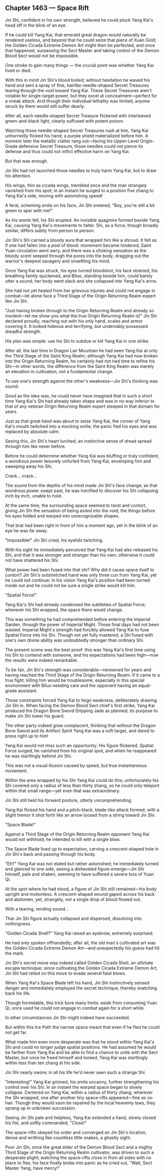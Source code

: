 ## Chapter 1463 — Space Rift

Jin Shi, confident in his own strength, believed he could pluck Yang Kai's head off in the blink of an eye.

If he could kill Yang Kai, that emerald great dragon would naturally be rendered useless, and beyond that he could seize that piece of Xuan Gold; the Golden Cicada Extreme Demon Art might then be perfected, and once that happened, surpassing the Sect Master and taking control of the Demon Blood Sect would not be impossible.

One stroke to gain many things — the crucial point was whether Yang Kai lived or died.

With this in mind Jin Shi's blood boiled; without hesitation he waved his hand and sent a spray of fine, hairlike needle-shaped Secret Treasures tearing through the void toward Yang Kai. These Secret Treasures aren't notable for single-target power, but they excel at concealment—perfect for a sneak attack. And though their individual lethality was limited, anyone struck by them would still suffer dearly.

After all, each needle-shaped Secret Treasure flickered with interleaved green-and-black light, clearly suffused with potent poison.

Watching those needle-shaped Secret Treasures rush at him, Yang Kai unhurriedly flicked his hand; a purple shield materialized before him. A moment later the metallic clatter rang out—facing his Upper-Level Origin-Grade defensive Secret Treasure, those needles could not pierce its defense and thus could not inflict effective harm on Yang Kai.

But that was enough.

Jin Shi had not launched those needles to truly harm Yang Kai, but to draw his attention.

His wings, thin as cicada wings, trembled once and the man strangely vanished from his spot; in an instant he surged to a position five zhang to Yang Kai's side, moving with astonishing speed!

A feral, scheming smile on his face, Jin Shi sneered, "Boy, you're still a bit green to spar with me!"

As his words fell, his Shi erupted. An invisible quagmire formed beside Yang Kai, causing Yang Kai's movements to falter. Shi, as a force, though broadly similar, differs subtly from person to person.

Jin Shi's Shi carried a bloody aura that wrapped him like a shroud. It felt as if one had fallen into a pool of blood: movement became hindered, Saint Yuan circulation went awry, and there was a choking sensation as the bloody scent seeped through the pores into the body, dragging out the warrior's deepest savagery and unsettling his mind.

Once Yang Kai was struck, his eyes turned bloodshot, his face strained, his breathing faintly quickened, and Biluo, standing beside him, could barely utter a sound; her body went slack and she collapsed into Yang Kai's arms.

She had not yet healed from her grievous injuries and could not engage in combat—let alone face a Third Stage of the Origin Returning Realm expert like Jin Shi.

"Just having broken through to the Origin Returning Realm and already so insolent—let me show you what the true Origin Returning Realm is!" Jin Shi declared proudly, reaching out with his only hand, scales and armor covering it. It looked hideous and terrifying, but undeniably possessed dreadful strength.

His plan was simple: use his Shi to subdue or kill Yang Kai in one strike.

After all, the last time in Dragon Lair Mountain he had seen Yang Kai at only the Third Stage of the Saint King Realm; although Yang Kai had now broken into the Origin Returning Realm, he certainly had not had time to refine his Shi—in other words, the difference from the Saint King Realm was merely an elevation in cultivation, not a fundamental change.

To use one's strength against the other's weakness—Jin Shi's thinking was sound.

Good as the idea was, he could never have imagined that in such a short time Yang Kai's Shi had already taken shape and was in no way inferior to that of any veteran Origin Returning Realm expert steeped in that domain for years.

Just as that great hand was about to seize Yang Kai, the corner of Yang Kai's mouth twitched into a mocking smile; the panic fled his eyes and was replaced by absolute calm.

Seeing this, Jin Shi's heart lurched; an instinctive sense of dread spread through him like never before.

Before he could determine whether Yang Kai was bluffing or truly confident, a wondrous power leisurely unfurled from Yang Kai, enveloping him and sweeping away his Shi.

Crack... crack...

The sound from the depths of his mind made Jin Shi's face change; as that wondrous power swept past, he was horrified to discover his Shi collapsing inch by inch, unable to hold.

At the same time, the surrounding space seemed to twist and contort, giving Jin Shi the sensation of being exiled into the void; the things before his eyes folded and warped into unrecognizable shapes.

That brat had been right in front of him a moment ago, yet in the blink of an eye he was far away.

"Impossible!" Jin Shi cried, his eyelids twitching.

With his sight he immediately perceived that Yang Kai had also released his Shi, and that it was stronger and stranger than his own; otherwise it could not have shattered his Shi.

What power had been fused into that shi? Why did it cause space itself to contort? Jin Shi's outstretched hand was only three cun from Yang Kai, yet he could not continue: in his vision Yang Kai's position had been turned inside out and he could not be sure a single strike would kill him.

"Spatial Force!"

Yang Kai's Shi had already condensed the subtleties of Spatial Force; wherever his Shi wrapped, the space there would change.

This was something he had comprehended before entering the Imperial Garden, through the power of Imperial Might. Those final days had not been wasted: Imperial Might's strength had forcibly allowed Yang Kai to fuse Spatial Force into his Shi. Though not yet fully mastered, a Shi fused with one's own divine ability was undoubtedly stronger than ordinary Shi.

The present scene was the best proof: this was Yang Kai's first time using his Shi to contend with someone, and his expectations had been high—now the results were indeed remarkable.

To be fair, Jin Shi's strength was considerable—renowned for years and having reached the Third Stage of the Origin Returning Realm. If it came to a true fight, killing him would be troublesome, especially in this special environment with Biluo needing care and the opponent having an equal-grade assistant.

Those constraints forced Yang Kai to feign weakness, deliberately drawing Jin Shi in. When facing the Demon Blood Sect chief's first strike, Yang Kai produced the Dragon Bone Sword Dripping Jade as planned, its purpose to make Jin Shi lower his guard.

The other party indeed grew complacent, thinking that without the Dragon Bone Sword and its Artifact Spirit Yang Kai was a soft target, and dared to press right up to him!

Yang Kai would not miss such an opportunity. His figure flickered, Spatial Force surged, he vanished from his original spot, and when he reappeared he was startlingly behind Jin Shi.

This was not a visual illusion caused by speed, but true instantaneous movement.

Within the area wrapped by his Shi Yang Kai could do this; unfortunately his Shi covered only a radius of less than thirty zhang, so he could only teleport within that small range—yet even that was extraordinary.

Jin Shi still held his forward posture, utterly uncomprehending.

Yang Kai flicked his hand and a pitch-black, blade-like attack formed; with a slight tremor it shot forth like an arrow loosed from a string toward Jin Shi.

"Space Blade!"

Against a Third Stage of the Origin Returning Realm opponent Yang Kai would not withhold; he intended to kill with a single blow.

The Space Blade lived up to expectation, carving a crescent-shaped hole in Jin Shi's back and passing through his body.

"Eh?" Yang Kai was not elated but rather astonished; he immediately turned and glanced to one side, seeing a disheveled figure emerge—Jin Shi himself, pale and shaken, seeming to have suffered a severe loss of Yuan Qi.

At the spot where he had stood, a figure of Jin Shi still remained—his body upright and motionless. A crescent-shaped wound gaped across his back and abdomen, yet, strangely, not a single drop of blood flowed out.

With a tearing, rending sound...

That Jin Shi figure actually collapsed and dispersed, dissolving into nothingness.

"Golden Cicada Shell?" Yang Kai raised an eyebrow, extremely surprised.

He had only spoken offhandedly; after all, the old man's cultivated art was the Golden Cicada Extreme Demon Art—and unexpectedly his guess had hit the mark.

Jin Shi's secret move was indeed called Golden Cicada Shell, an ultimate escape technique; since cultivating the Golden Cicada Extreme Demon Art, Jin Shi had relied on this move to evade several fatal blows.

When Yang Kai's Space Blade left his hand, Jin Shi instinctively sensed danger and immediately employed the secret technique, thereby snatching back his life.

Though formidable, this trick bore many limits: aside from consuming Yuan Qi, once used he could not engage in combat again for a short while.

In other circumstances Jin Shi might indeed have succeeded.

But within this Ice Path the narrow space meant that even if he fled he could not get far.

What made him even more desperate was that he stood within Yang Kai's Shi and could no longer judge spatial positions. He had assumed he would be farther from Yang Kai and be able to find a chance to unite with the Sect Master, but once he freed himself and looked, Yang Kai was startlingly within less than ten zhang at his side.

Jin Shi nearly swore; in all his life he'd never seen such a strange Shi.

"Interesting!" Yang Kai grinned, his smile uncanny, further strengthening his control over his Shi. In an instant the warped space began to slowly collapse. Centered on Yang Kai, within a radius of thirty zhang, wherever the Shi wrapped, one after another tiny space-rifts appeared—fine as ox-hair. Though they would soon be repaired by the local heavenly laws, they sprang up in unbroken succession.

Seeing Jin Shi pale and helpless, Yang Kai extended a hand, slowly closed his fist, and softly commanded, "Close!"

The space-rifts obeyed his order and converged on Jin Shi's location, dense and writhing like countless little snakes, a ghastly sight.

Poor Jin Shi, once the great elder of the Demon Blood Sect and a mighty Third Stage of the Origin Returning Realm cultivator, was driven to such a desperate plight; watching the space-rifts close in from all sides with no place to flee, his face finally broke into panic as he cried out, "Wait, Sect Master Yang, have mercy!"